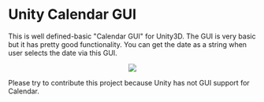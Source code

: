 # Unity Calendar GUI
This is well defined-basic "Calendar GUI" for Unity3D. The GUI is very basic but it has pretty good functionality. You can get the date as a string when user selects the date via this GUI.

<p align="center">
  <img src="https://user-images.githubusercontent.com/22610163/30546624-ce9ac916-9c95-11e7-927f-346527fbc9d9.png">
</p>

Please try to contribute this project because Unity has not GUI support for Calendar.
